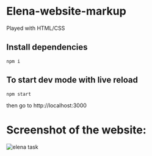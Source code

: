 # Elena-website-markup

Played with HTML/CSS

## Install dependencies

```
npm i
```

## To start dev mode with live reload

```
npm start
```

then go to http://localhost:3000

# Screenshot of the website:

![elena task](https://user-images.githubusercontent.com/17711411/45970013-0a69a080-c03e-11e8-98a7-d550052fa1e9.png)
